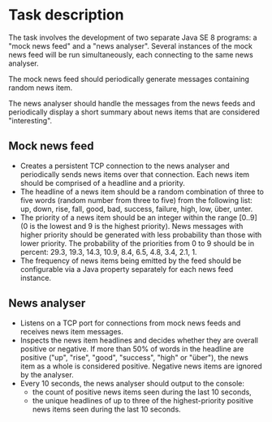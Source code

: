 # Task description

The task involves the development of two separate Java SE 8 programs: a "mock news feed" and a "news analyser". Several instances of the mock news feed will be run simultaneously, each connecting to the same news analyser.

The mock news feed should periodically generate messages containing random news item.

The news analyser should handle the messages from the news feeds and periodically display a short summary about news items that are considered "interesting".

## Mock news feed
* Creates a persistent TCP connection to the news analyser and periodically sends news items over that connection. Each news item should be comprised of a headline and a priority.
* The headline of a news item should be a random combination of three to five words (random number from three to five) from the following list: up, down, rise, fall, good, bad, success, failure, high, low, über, unter.
* The priority of a news item should be an integer within the range [0..9] (0 is the lowest and 9 is the highest priority). News messages with higher priority should be generated with less probability than those with lower priority. The probability of the priorities from 0 to 9 should be in percent: 29.3, 19.3, 14.3, 10.9, 8.4, 6.5, 4.8, 3.4, 2.1, 1.
* The frequency of news items being emitted by the feed should be configurable via a Java property separately for each news feed instance.

## News analyser
* Listens on a TCP port for connections from mock news feeds and receives news item messages.
* Inspects the news item headlines and decides whether they are overall positive or negative. If more than 50% of words in the headline are positive ("up", "rise", "good", "success", "high" or "über"), the news item as a whole is considered positive. Negative news items are ignored by the analyser.
* Every 10 seconds, the news analyser should output to the console:
  * the count of positive news items seen during the last 10 seconds,
  * the unique headlines of up to three of the highest-priority positive news items seen during the last 10 seconds.
